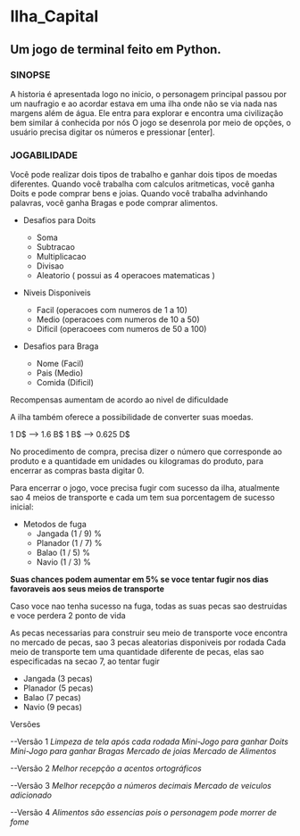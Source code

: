 # Ilha_Capital

## Um jogo de terminal feito em Python.

### SINOPSE

A historia é apresentada logo no inicio, o personagem principal passou por um naufragio e ao acordar estava em uma ilha onde não se via nada nas margens além de água.
Ele entra para explorar e encontra uma civilização bem similar á conhecida por nós
O jogo se desenrola por meio de opções, o usuário precisa digitar os números e pressionar [enter].

### JOGABILIDADE

Você pode realizar dois tipos de trabalho e ganhar dois tipos de moedas diferentes.
Quando você trabalha com calculos aritmeticas, você ganha Doits e pode comprar bens e joias.
Quando você trabalha advinhando palavras, você ganha Bragas e pode comprar alimentos.

- Desafios para Doits
  - Soma
  - Subtracao
  - Multiplicacao
  - Divisao
  - Aleatorio ( possui as 4 operacoes matematicas )

- Niveis Disponiveis
  - Facil (operacoes com numeros de 1 a 10)
  - Medio (operacoes com numeros de 10 a 50)
  - Dificil (operacoees com numeros de 50 a 100)


- Desafios para Braga
  - Nome (Facil)
  - Pais (Medio)
  - Comida (Dificil)

Recompensas aumentam de acordo ao nivel de dificuldade

A ilha também oferece a possibilidade de converter suas moedas.

1 D$ --> 1.6 B$
1 B$ --> 0.625 D$

No procedimento de compra, precisa dizer o número que corresponde ao produto e a quantidade em unidades ou kilogramas do produto, para encerrar as compras basta digitar 0.

Para encerrar o jogo, voce precisa fugir com sucesso da ilha, atualmente sao 4 meios de transporte e cada um tem sua porcentagem de sucesso inicial:

- Metodos de fuga
  - Jangada (1 / 9) %
  - Planador (1 / 7) %
  - Balao (1 / 5) %
  - Navio (1 / 3) %

**Suas chances podem aumentar em 5%  se voce tentar fugir nos dias favoraveis aos seus meios de transporte**

Caso voce nao tenha sucesso na fuga, todas as suas pecas sao destruidas e voce perdera 2 ponto de vida

As pecas necessarias para construir seu meio de transporte voce encontra no mercado de pecas, sao 3 pecas aleatorias disponiveis por rodada
Cada meio de transporte tem uma quantidade diferente de pecas, elas sao especificadas na secao 7, ao tentar fugir

- Jangada (3 pecas)
- Planador (5 pecas)
- Balao (7 pecas)
- Navio (9 pecas)


Versões

--Versão 1
*Limpeza de tela após cada rodada*
*Mini-Jogo para ganhar Doits*
*Mini-Jogo para ganhar Bragas*
*Mercado de joias*
*Mercado de Alimentos*

--Versão 2
*Melhor recepção a acentos ortográficos*

--Versão 3
*Melhor recepção a números decimais*
*Mercado de veiculos adicionado*

--Versão 4
*Alimentos são essencias pois o personagem pode morrer de fome*

